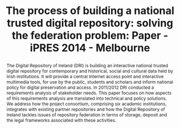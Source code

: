 ---
abstract: "The Digital Repository of Ireland (DRI) is building an interactive national
  trusted digital repository for contemporary and historical, social and cultural
  data held by Irish institutions. It will provide a central Internet access point
  and interactive multimedia tools, for use by the public, students and scholars and
  inform national policy for digital preservation and access. In 2011/2012 DRI conducted
  a requirements analysis of stakeholder needs. This paper focuses on how aspects
  of this requirements analysis are translated into technical and policy solutions.
  We address how the project consortium, comprising six academic institutions, integrates
  with existing partner repositories and how the Digital Repository of Ireland tackles
  issues of repository federation in terms of storage, deposit and the legal frameworks
  associated with these activities. \n "
creators:
- Webb, Sharon
- O’Carroll, Aileen
date: null
document_url: https://services.phaidra.univie.ac.at/api/object/o:378124/download
grand_parent: iPRES
institutions: []
keywords:
- requirements
- policy
- storage
- deposit
- user roles
- use case
- legal frameworks
landing_page_url: https://phaidra.univie.ac.at/o:378124
language: eng
layout: publication
license: CC BY-NC-SA 3.0 AT
notes_url: null
parent: iPRES 2014
presentation_url: null
size: 57999
source_name: iPRES
title: 'The process of building a national trusted digital repository: solving the
  federation problem: Paper - iPRES 2014 - Melbourne'
type: paper
year: 2014
---